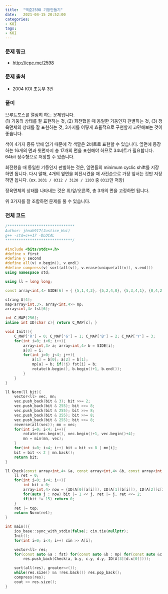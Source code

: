 ```yaml
---
title:  "백준2598 기둥만들기"
date:   2021-04-15 20:52:00
categories:
- KOI
tags:
- KOI
---
```


### 문제 링크
* http://icpc.me/2598

### 문제 출처
* 2004 KOI 초등부 3번

### 풀이
브루트포스를 열심히 하는 문제입니다.<br>
(1) 기둥의 상태를 잘 표현하는 것, (2) 회전했을 때 동일한 기둥인지 판별하는 것, (3) 정육면체의 상태를 잘 표현하는 것, 3가지를 어떻게 효율적으로 구현할지 고민해보는 것이 좋습니다.

색이 4가지 종류 밖에 없기 때문에 각 색깔은 2비트로 표현할 수 있습니다. 옆면에 등장하는 16개의 면과 윗면까지 총 17개의 면을 표현해야 하므로 34비트가 필요합니다. 64bit 정수형으로 저장할 수 있습니다.

회전했을 때 동일한 기둥인지 판별하는 것은, 옆면들의 minimum cyclic shift를 저장하면 됩니다. 다시 말해, 4개의 옆면을 회전시켰을 때 사전순으로 가장 앞서는 것만 저장하면 됩니다. (ex. `2031 / 0312 / 3120 / 1203` 중 `0312`만 저장)

정육면체의 상태를 나타내는 것은 위/앞/오른쪽, 총 3개의 면을 고정하면 됩니다.

위 3가지를 잘 조합하면 문제를 풀 수 있습니다.

### 전체 코드
```cpp
/******************************
Author: jhnah917(Justice_Hui)
g++ -std=c++17 -DLOCAL
******************************/

#include <bits/stdc++.h>
#define x first
#define y second
#define all(v) v.begin(), v.end()
#define compress(v) sort(all(v)), v.erase(unique(all(v)), v.end())
using namespace std;

using ll = long long;

const array<int,4> SIDE[6] = { {5,1,4,3}, {5,2,4,0}, {5,3,4,1}, {0,4,2,5}, {0,1,2,3}, {0,3,2,1} };

string A[4];
map<array<int,3>, array<int,4>> mp;
array<int,4> fst[6];

int C_MAP[256];
inline int ID(char c){ return C_MAP[c]; }

void Init(){
    C_MAP['R'] = 0; C_MAP['G'] = 1; C_MAP['B'] = 2; C_MAP['Y'] = 3;
    for(int i=0; i<6; i++){
        array<int,3> a; array<int,4> b = SIDE[i];
        a[0] = i;
        for(int j=0; j<4; j++){
            a[1] = b[0]; a[2] = b[1];
            mp[a] = b; if(!j) fst[i] = b;
            rotate(b.begin(), b.begin()+1, b.end());
        }
    }
}

ll Norm(ll bit){
    vector<ll> vec, mn;
    vec.push_back(bit & 3); bit >>= 2;
    vec.push_back(bit & 255); bit >>= 8;
    vec.push_back(bit & 255); bit >>= 8;
    vec.push_back(bit & 255); bit >>= 8;
    vec.push_back(bit & 255); bit >>= 8;
    reverse(all(vec)); mn = vec;
    for(int i=0; i<4; i++){
        rotate(vec.begin(), vec.begin()+1, vec.begin()+4);
        mn = min(mn, vec);
    }
    for(int i=0; i<4; i++) bit = bit << 8 | mn[i];
    bit = bit << 2 | mn.back();
    return bit;
}

ll Check(const array<int,4> &a, const array<int,4> &b, const array<int,4> &c, const array<int,4> &d, int top){
    ll ret = 0;
    for(int i=0; i<4; i++){
        int bit = 0;
        array<int,4> now = {ID(A[0][a[i]]), ID(A[1][b[i]]), ID(A[2][c[i]]), ID(A[3][d[i]])};
        for(auto j : now) bit |= 1 << j, ret |= j, ret <<= 2;
        if(bit != 15) return 0;
    }
    ret |= top;
    return Norm(ret);
}

int main(){
    ios_base::sync_with_stdio(false); cin.tie(nullptr);
    Init();
    for(int i=0; i<4; i++) cin >> A[i];

    vector<ll> res;
    for(const auto &a : fst) for(const auto &b : mp) for(const auto &c : mp) for(const auto &d : mp)
        res.push_back(Check(a, b.y, c.y, d.y, ID(A[3][d.x[0]])));

    sort(all(res), greater<>());
    while(res.size() && !res.back()) res.pop_back();
    compress(res);
    cout << res.size();
}
```
